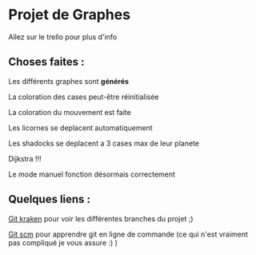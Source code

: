 Projet de Graphes
=================
Allez sur le trello pour plus d'info

Choses faites : 
---------------
Les différents graphes sont **générés**

La coloration des cases peut-être réinitialisée

La coloration du mouvement est faite

Les licornes se deplacent automatiquement

Les shadocks se deplacent a 3 cases max de leur planete

Dijkstra !!!

Le mode manuel fonction désormais correctement

Quelques liens :
----------------
[Git kraken](https://www.gitkraken.com/) pour voir les différentes branches du projet ;)

[Git scm](https://git-scm.com/) pour apprendre git en ligne de commande (ce qui n'est vraiment pas compliqué je vous assure :) )

